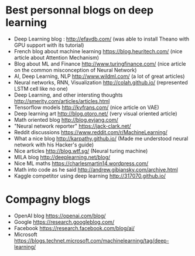 # Best personnal blogs on deep learning
* Deep Learning blog : http://efavdb.com/ (was able to install Theano with GPU support with its tutorial)
* French blog about machine learning https://blog.heuritech.com/ (nice article about Attention Mechanism)
* Blog about ML and Finance http://www.turingfinance.com/ (nice article on the common misconception of Neural Network)
* AI, Deep Learning, NLP http://www.wildml.com/ (a lot of great articles)
* Neural networks, RNN, Visualization http://colah.github.io/ (represented LSTM cell like no one)
* Deep Learning, and other intersting thoughts http://smerity.com/articles/articles.html
* Tensorflow models http://kvfrans.com/ (nice article on VAE)
* Deep learning art http://blog.otoro.net/ (very visual oriented article)
* Math oriented blog http://blog.evjang.com/ 
* "Neural network reporter" https://jack-clark.net/ 
* Reddit discussions https://www.reddit.com/r/MachineLearning/
* What a nice blog http://karpathy.github.io/ (Made me understood neural network with his Hacker's guide)
* Nice articles http://blog.wtf.sg/ (Neural turing machine)
* MILA blog http://deeplearning.net/blog/
* Nice ML maths https://charlesmartin14.wordpress.com/
* Math into code as he said http://andrew.gibiansky.com/archive.html
* Kaggle competitor using deep learning http://317070.github.io/

# Compagny blogs
* OpenAI blog https://openai.com/blog/
* Google https://research.googleblog.com/
* Facebook https://research.facebook.com/blog/ai/
* Microsoft https://blogs.technet.microsoft.com/machinelearning/tag/deep-learning/